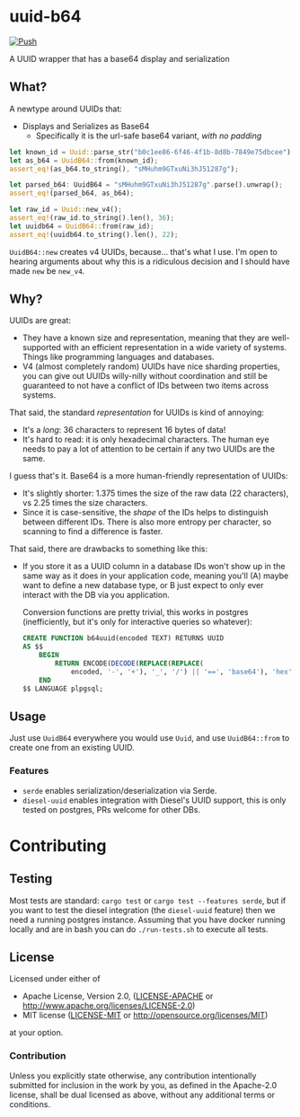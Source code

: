 # uuid-b64

[![Push](https://github.com/quodlibetor/uuid-b64/actions/workflows/push.yml/badge.svg)](https://github.com/quodlibetor/uuid-b64/actions/workflows/push.yml)

A UUID wrapper that has a base64 display and serialization

## What?

A newtype around UUIDs that:

* Displays and Serializes as Base64
  * Specifically it is the url-safe base64 variant, *with no padding*

```rust
let known_id = Uuid::parse_str("b0c1ee86-6f46-4f1b-8d8b-7849e75dbcee").unwrap();
let as_b64 = UuidB64::from(known_id);
assert_eq!(as_b64.to_string(), "sMHuhm9GTxuNi3hJ51287g");

let parsed_b64: UuidB64 = "sMHuhm9GTxuNi3hJ51287g".parse().unwrap();
assert_eq!(parsed_b64, as_b64);

let raw_id = Uuid::new_v4();
assert_eq!(raw_id.to_string().len(), 36);
let uuidb64 = UuidB64::from(raw_id);
assert_eq!(uuidb64.to_string().len(), 22);
```

`UuidB64::new` creates v4 UUIDs, because... that's what I use. I'm open to
hearing arguments about why this is a ridiculous decision and I should have
made `new` be `new_v4`.

## Why?

UUIDs are great:

* They have a known size and representation, meaning that they are
  well-supported with an efficient representation in a wide variety of
  systems. Things like programming languages and databases.
* V4 (almost completely random) UUIDs have nice sharding properties, you
  can give out UUIDs willy-nilly without coordination and still be
  guaranteed to not have a conflict of IDs between two items across
  systems.

That said, the standard *representation* for UUIDs is kind of annoying:

* It's a *long*: 36 characters to represent 16 bytes of data!
* It's hard to read: it is only hexadecimal characters. The human eye needs
  to pay a lot of attention to be certain if any two UUIDs are the same.

I guess that's it. Base64 is a more human-friendly representation of UUIDs:

* It's slightly shorter: 1.375 times the size of the raw data (22
  characters), vs 2.25 times the size characters.
* Since it is case-sensitive, the *shape* of the IDs helps to distinguish
  between different IDs. There is also more entropy per character, so
  scanning to find a difference is faster.

That said, there are drawbacks to something like this:

* If you store it as a UUID column in a database IDs won't show up in the
  same way as it does in your application code, meaning you'll (A) maybe
  want to define a new database type, or B just expect to only ever
  interact with the DB via you application.

  Conversion functions are pretty trivial, this works in postgres
  (inefficiently, but it's only for interactive queries so whatever):

  ```sql
  CREATE FUNCTION b64uuid(encoded TEXT) RETURNS UUID
  AS $$
      BEGIN
          RETURN ENCODE(DECODE(REPLACE(REPLACE(
              encoded, '-', '+'), '_', '/') || '==', 'base64'), 'hex')::UUID;
      END
  $$ LANGUAGE plpgsql;
  ```

## Usage

Just use `UuidB64` everywhere you would use `Uuid`, and use `UuidB64::from`
to create one from an existing UUID.

### Features

* `serde` enables serialization/deserialization via Serde.
* `diesel-uuid` enables integration with Diesel's UUID support, this is
  only tested on postgres, PRs welcome for other DBs.

# Contributing

## Testing

Most tests are standard: `cargo test` or `cargo test --features serde`, but if
you want to test the diesel integration (the `diesel-uuid` feature) then we
need a running postgres instance. Assuming that you have docker running locally
and are in bash you can do `./run-tests.sh` to execute all tests.

## License

Licensed under either of

 * Apache License, Version 2.0, ([LICENSE-APACHE](LICENSE-APACHE) or http://www.apache.org/licenses/LICENSE-2.0)
 * MIT license ([LICENSE-MIT](LICENSE-MIT) or http://opensource.org/licenses/MIT)

at your option.

### Contribution

Unless you explicitly state otherwise, any contribution intentionally
submitted for inclusion in the work by you, as defined in the Apache-2.0
license, shall be dual licensed as above, without any additional terms or
conditions.
